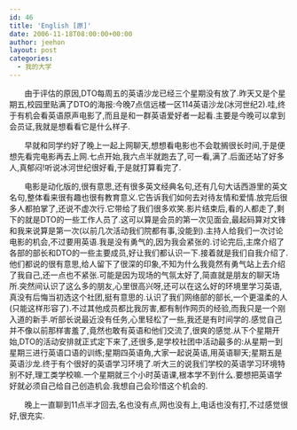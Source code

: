 ```yaml
---
id: 46
title: 'English [原]'
date: 2006-11-18T08:00:00+00:00
author: jeehon
layout: post
categories:
  - 我的大学
---
```

&nbsp;&nbsp;&nbsp;&nbsp;&nbsp; &nbsp;由于评估的原因,DTO每周五的英语沙龙已经三个星期没有放了.昨天又是个星期五,校园里贴满了DTO的海报:今晚7点信远楼一区114英语沙龙(冰河世纪2).哇,终于有机会看英语原声电影了,而且是和一群英语爱好者一起看.主要是今晚可以拿到会员证,我就是想看看它是什么样子.

&nbsp;&nbsp;&nbsp;&nbsp;&nbsp;&nbsp; 早就和同学约好了晚上一起上网聊天,想想看电影也不会耽搁很长时间,于是便想先看完电影再去上网.七点开始,我六点半就跑去了,可一看,满了.后面还站了好多人,真郁闷!听说冰河世纪很好看,于是就打算看完了.

&nbsp;&nbsp;&nbsp;&nbsp;&nbsp;&nbsp; 电影是动化版的,很有意思,还有很多英文经典名句,还有几句大话西游里的英文名句,整体看来很有趣也很有教育意义.它告诉我们如何去对待友情和爱情.放完后很多人都拍掌了,还说不虚次行.它带给了我们很多欢笑.影片结束后,看的人都走了,剩下的就是DTO的一些工作人员了.这可以算是会员的第一次见面会,最起码算对文锋和我来说算是第一次(以前几次活动我们院都有事,没能到).主持人给我们一次讨论电影的机会,不过要用英语.我是没有勇气的,因为我会紧张的.讨论完后,主席介绍了各部的部长和DTO的一些主要成员,好让我们都认识一下.接着就是我们自我介绍了.他们都说的很有意思,给人留下了很深的印象,不知为什么我竟然有勇气站上去介绍了我自己,还一点也不紧张.可能是因为现场的气氛太好了,简直就是朋友的聊天场所.突然间认识了这么多的朋友,心里很高兴呀,还可以在这么好的环境里学习英语,真没有后悔当初选这个社团,挺有意思的.认识了我们网络部的部长,一个更温柔的人(只能这样形容了).不过其他成员都比我厉害,都有制作网页的经验,而我只是一个刚入道的新手.听部长说最近没有任务,心里轻松了一些,我还是有时间学的.感觉自己并不像以前那样害羞了,竟然也敢有英语和他们交流了,很爽的感觉.从下个星期开始,DTO的活动安排就正式定下来了,还很多,是学校社团中活动最多的:从星期一到星期三进行英语口语的训练;星期四英语角,大家一起说英语,用英语聊天;星期五是英语沙龙.终于有个很好的英语学习环境了.听大三的说我们学校的英语学习环境特别不好,理工类学校嘛.一个星期就三个小时英语课,根本学不到什么.要想把英语学好就必须自己给自己创造机会.我想自己会珍惜这个机会的.

&nbsp;&nbsp;&nbsp;&nbsp;&nbsp;&nbsp; 晚上一直聊到11点半才回去,名也没有点,网也没有上,电话也没有打,不过感觉很好,很充实.